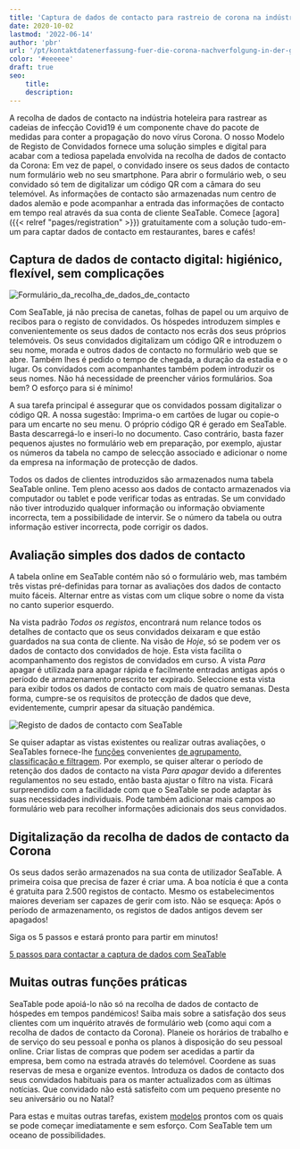 ```yaml
---
title: 'Captura de dados de contacto para rastreio de corona na indústria da restauração'
date: 2020-10-02
lastmod: '2022-06-14'
author: 'pbr'
url: '/pt/kontaktdatenerfassung-fuer-die-corona-nachverfolgung-in-der-gastronomie'
color: '#eeeeee'
draft: true
seo:
    title:
    description:
---
```


A recolha de dados de contacto na indústria hoteleira para rastrear as cadeias de infecção Covid19 é um componente chave do pacote de medidas para conter a propagação do novo vírus Corona. O nosso Modelo de Registo de Convidados fornece uma solução simples e digital para acabar com a tediosa papelada envolvida na recolha de dados de contacto da Corona: Em vez de papel, o convidado insere os seus dados de contacto num formulário web no seu smartphone. Para abrir o formulário web, o seu convidado só tem de digitalizar um código QR com a câmara do seu telemóvel. As informações de contacto são armazenadas num centro de dados alemão e pode acompanhar a entrada das informações de contacto em tempo real através da sua conta de cliente SeaTable. Comece [agora]({{< relref "pages/registration" >}}) gratuitamente com a solução tudo-em-um para captar dados de contacto em restaurantes, bares e cafés!

## Captura de dados de contacto digital: higiénico, flexível, sem complicações

![Formulário_da_recolha_de_dados_de_contacto](https://seatable.io/wp-content/uploads/2020/09/iphone_corona_app.png)

Com SeaTable, já não precisa de canetas, folhas de papel ou um arquivo de recibos para o registo de convidados. Os hóspedes introduzem simples e convenientemente os seus dados de contacto nos ecrãs dos seus próprios telemóveis. Os seus convidados digitalizam um código QR e introduzem o seu nome, morada e outros dados de contacto no formulário web que se abre. Também lhes é pedido o tempo de chegada, a duração da estadia e o lugar. Os convidados com acompanhantes também podem introduzir os seus nomes. Não há necessidade de preencher vários formulários. Soa bem? O esforço para si é mínimo!

A sua tarefa principal é assegurar que os convidados possam digitalizar o código QR. A nossa sugestão: Imprima-o em cartões de lugar ou copie-o para um encarte no seu menu. O próprio código QR é gerado em SeaTable. Basta descarregá-lo e inseri-lo no documento. Caso contrário, basta fazer pequenos ajustes no formulário web em preparação, por exemplo, ajustar os números da tabela no campo de selecção associado e adicionar o nome da empresa na informação de protecção de dados.

Todos os dados de clientes introduzidos são armazenados numa tabela SeaTable online. Tem pleno acesso aos dados de contacto armazenados via computador ou tablet e pode verificar todas as entradas. Se um convidado não tiver introduzido qualquer informação ou informação obviamente incorrecta, tem a possibilidade de intervir. Se o número da tabela ou outra informação estiver incorrecta, pode corrigir os dados.

## Avaliação simples dos dados de contacto

A tabela online em SeaTable contém não só o formulário web, mas também três vistas pré-definidas para tornar as avaliações dos dados de contacto muito fáceis. Alternar entre as vistas com um clique sobre o nome da vista no canto superior esquerdo.

Na vista padrão _Todos os registos_, encontrará num relance todos os detalhes de contacto que os seus convidados deixaram e que estão guardados na sua conta de cliente. Na visão de _Hoje_, só se podem ver os dados de contacto dos convidados de hoje. Esta vista facilita o acompanhamento dos registos de convidados em curso. A vista _Para_ apagar é utilizada para apagar rápida e facilmente entradas antigas após o período de armazenamento prescrito ter expirado. Seleccione esta vista para exibir todos os dados de contacto com mais de quatro semanas. Desta forma, cumpre-se os requisitos de protecção de dados que deve, evidentemente, cumprir apesar da situação pandémica.

![Registo de dados de contacto com SeaTable](https://seatable.de/wp-content/uploads/2020/09/SeaTable_for_contact_data_registration_corona_restaurant.png)

Se quiser adaptar as vistas existentes ou realizar outras avaliações, o SeaTables fornece-lhe [funções](https://seatable.io/pt/docs/handbuch/datenmanagement/gruppierung-sortierung-filter/) convenientes [de agrupamento, classificação e filtragem](https://seatable.io/pt/docs/handbuch/datenmanagement/gruppierung-sortierung-filter/). Por exemplo, se quiser alterar o período de retenção dos dados de contacto na vista _Para apagar_ devido a diferentes regulamentos no seu estado, então basta ajustar o filtro na vista. Ficará surpreendido com a facilidade com que o SeaTable se pode adaptar às suas necessidades individuais. Pode também adicionar mais campos ao formulário web para recolher informações adicionais dos seus convidados.

## Digitalização da recolha de dados de contacto da Corona

Os seus dados serão armazenados na sua conta de utilizador SeaTable. A primeira coisa que precisa de fazer é criar uma. A boa notícia é que a conta é gratuita para 2.500 registos de contacto. Mesmo os estabelecimentos maiores deveriam ser capazes de gerir com isto. Não se esqueça: Após o período de armazenamento, os registos de dados antigos devem ser apagados!

Siga os 5 passos e estará pronto para partir em minutos!

[5 passos para contactar a captura de dados com SeaTable](https://seatable.io/pt/corona-gaesteregistrierung/#tab-id-1-active)

## Muitas outras funções práticas

SeaTable pode apoiá-lo não só na recolha de dados de contacto de hóspedes em tempos pandémicos! Saiba mais sobre a satisfação dos seus clientes com um inquérito através de formulário web (como aqui com a recolha de dados de contacto da Corona). Planeie os horários de trabalho e de serviço do seu pessoal e ponha os planos à disposição do seu pessoal online. Criar listas de compras que podem ser acedidas a partir da empresa, bem como na estrada através do telemóvel. Coordene as suas reservas de mesa e organize eventos. Introduza os dados de contacto dos seus convidados habituais para os manter actualizados com as últimas notícias. Que convidado não está satisfeito com um pequeno presente no seu aniversário ou no Natal?

Para estas e muitas outras tarefas, existem [modelos](https://seatable.io/pt/docs/templates/) prontos com os quais se pode começar imediatamente e sem esforço. Com SeaTable tem um oceano de possibilidades.

